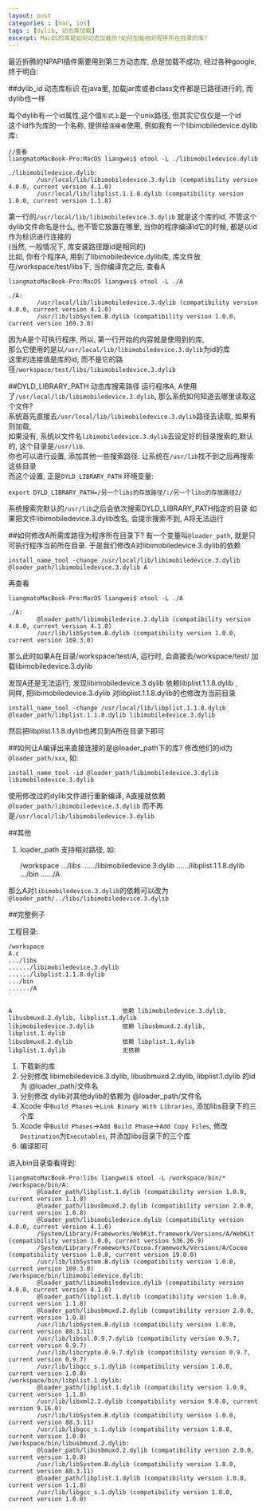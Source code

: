 ```yaml
---
layout: post
categories : [mac, ios]
tags : [dylib, 动态库加载]
excerpt: MacOS的库是如何动态加载的?如何加载相对程序所在目录的库?
---
```



最近折腾的NPAPI插件需要用到第三方动态库, 总是加载不成功, 经过各种google, 终于明白:

##dylib_id  动态库标识
在java里, 加载jar库或者class文件都是已路径进行的, 而dylib也一样

每个dylib有一个id属性,这个值`形式上`是一个unix路径, 但其实它仅仅是一个id  
这个id作为库的一个名称, 提供给`连接者`使用, 例如我有一个libimobiledevice.dylib 库:

    //查看
    liangmatoMacBook-Pro:MacOS liangwei$ otool -L ./libimobiledevice.dylib
    
    ./libimobiledevice.dylib:
            /usr/local/lib/libimobiledevice.3.dylib (compatibility version 4.0.0, current version 4.1.0)
            /usr/local/lib/libplist.1.1.8.dylib (compatibility version 1.0.0, current version 1.1.8)
            
第一行的`/usr/local/lib/libimobiledevice.3.dylib` 就是这个库的id, 
不管这个dylib文件命名是什么, 也不管它放置在哪里, 当你的程序编译ld它的时候, 都是以id作为标识进行连接的  
(当然, 一般情况下, 库安装路径跟id是相同的)  
比如, 你有个程序A, 用到了libimobiledevice.dylib库, 库文件放在/workspace/test/libs下, 当你编译完之后, 查看A  

    liangmatoMacBook-Pro:MacOS liangwei$ otool -L ./A
        
    ./A:
            /usr/local/lib/libimobiledevice.3.dylib (compatibility version 4.0.0, current version 4.1.0)
            /usr/lib/libSystem.B.dylib (compatibility version 1.0.0, current version 169.3.0)

因为A是个可执行程序, 所以, 第一行开始的内容就是使用到的库,  
那么它使用的是以`/usr/local/lib/libimobiledevice.3.dylib`为id的库  
这里的连接值是库的id, 而不是它的路径`/workspace/test/libs/libimobiledevice.3.dylib`

##DYLD_LIBRARY_PATH 动态库搜索路径
运行程序A, A使用了`/usr/local/lib/libimobiledevice.3.dylib`, 那么系统如何知道去哪里读取这个文件?     
系统首先直接去`/usr/local/lib/libimobiledevice.3.dylib`路径去读取, 如果有则加载,     
如果没有, 系统以文件名`libimobiledevice.3.dylib`去设定好的目录搜索的,默认的, 这个目录是`/usr/lib`.     
你也可以进行设置, 添加其他一些搜索路径. 让系统在`/usr/lib`找不到之后再搜索这些目录      
而这个设置, 正是`DYLD_LIBRARY_PATH` 环境变量:   

    export DYLD_LIBRARY_PATH=/另一个libs的存放路径/:/另一个libs的存放路径2/

系统搜索完默认的`/usr/lib`之后会依次搜索DYLD_LIBRARY_PATH指定的目录
如果把文件libimobiledevice.3.dylib改名, 会提示搜索不到, A将无法运行

##如何修改A所需库路径为程序所在目录下?
有一个变量叫`@loader_path`, 就是只可执行程序当前所在目录. 于是我们修改A对libimobiledevice.3.dylib的依赖

    install_name_tool -change /usr/local/lib/libimobiledevice.3.dylib @loader_path/libimobiledevice.3.dylib A
    
再查看

    liangmatoMacBook-Pro:MacOS liangwei$ otool -L ./A
            
    ./A:
            @loader_path/libimobiledevice.3.dylib (compatibility version 4.0.0, current version 4.1.0)
            /usr/lib/libSystem.B.dylib (compatibility version 1.0.0, current version 169.3.0)
                
那么此时如果A在目录/workspace/test/A, 运行时, 会直接去/workspace/test/ 加载libimobiledevice.3.dylib

发现A还是无法运行, 发现libimobiledevice.3.dylib 依赖libplist.1.1.8.dylib ,  
同样, 把libimobiledevice.3.dylib 对libplist.1.1.8.dylib的也修改为当前目录

    install_name_tool -change /usr/local/lib/libplist.1.1.8.dylib @loader_path/libplist.1.1.8.dylib libimobiledevice.3.dylib

然后把libplist.1.1.8.dylib也拷贝到A所在目录下即可

##如何让A编译出来直接连接的是@loader_path下的库?
修改他们的id为`@loader_path/xxx`, 如:

    install_name_tool -id @loader_path/libimobiledevice.3.dylib libimobiledevice.3.dylib
    
使用修改过的dylib文件进行重新编译, A直接就依赖`@loader_path/libimobiledevice.3.dylib` 而不再是`/usr/local/lib/libimobiledevice.3.dylib`

##其他
1. loader_path 支持相对路径, 如:

    /workspace
    .../libs
    ....../libimobiledevice.3.dylib
    ....../libplist.1.1.8.dylib
    .../bin
    ....../A

那么A对`libimobiledevice.3.dylib`的依赖可以改为`@loader_path/../libs/libimobiledevice.3.dylib`

##完整例子

工程目录:

    /workspace
    A.c
    .../libs
    ....../libimobiledevice.3.dylib
    ....../libplist.1.1.8.dylib
    .../bin
    ....../A


    A                               依赖 libimobiledevice.3.dylib, libusbmuxd.2.dylib, libplist.1.dylib    
    libimobiledevice.3.dylib        依赖 libusbmuxd.2.dylib, libplist.1.dylib    
    libusbmuxd.2.dylib              依赖 libplist.1.dylib    
    libplist.1.dylib                无依赖    

1) 下载新的库   
2) 分别修改 libimobiledevice.3.dylib, libusbmuxd.2.dylib, libplist.1.dylib 的id为 @loader_path/文件名    
3) 分别修改 dylib对其他dylib的依赖为 @loader_path/文件名    
4) Xcode 中`Build Phases`->`Link Binary With Libraries`, 添加libs目录下的三个库    
5) Xcode 中`Build Phases`->`Add Build Phase`->`Add Copy Files`, 修改`Destination`为`Executables`, 并添加libs目录下的三个库   
6) 编译即可   

进入bin目录查看得到:

    liangmatoMacBook-Pro:libs liangwei$ otool -L /workspace/bin/*
    /workspace/bin/A:
            @loader_path/libplist.1.dylib (compatibility version 1.0.0, current version 1.1.8)
            @loader_path/libusbmuxd.2.dylib (compatibility version 2.0.0, current version 1.0.8)
            @loader_path/libimobiledevice.dylib (compatibility version 4.0.0, current version 4.1.0)
            /System/Library/Frameworks/WebKit.framework/Versions/A/WebKit (compatibility version 1.0.0, current version 536.26.9)
            /System/Library/Frameworks/Cocoa.framework/Versions/A/Cocoa (compatibility version 1.0.0, current version 19.0.0)
            /usr/lib/libSystem.B.dylib (compatibility version 1.0.0, current version 169.3.0)
    /workspace/bin/libimobiledevice.dylib:
            @loader_path/libimobiledevice.dylib (compatibility version 4.0.0, current version 4.1.0)
            @loader_path/libplist.1.dylib (compatibility version 1.0.0, current version 1.1.8)
            @loader_path/libusbmuxd.2.dylib (compatibility version 2.0.0, current version 1.0.8)
            /usr/lib/libSystem.B.dylib (compatibility version 1.0.0, current version 88.3.11)
            /usr/lib/libssl.0.9.7.dylib (compatibility version 0.9.7, current version 0.9.7)
            /usr/lib/libcrypto.0.9.7.dylib (compatibility version 0.9.7, current version 0.9.7)
            /usr/lib/libgcc_s.1.dylib (compatibility version 1.0.0, current version 1.0.0)
    /workspace/bin/libplist.1.dylib:
            @loader_path/libplist.1.dylib (compatibility version 1.0.0, current version 1.1.8)
            /usr/lib/libxml2.2.dylib (compatibility version 9.0.0, current version 9.16.0)
            /usr/lib/libSystem.B.dylib (compatibility version 1.0.0, current version 88.3.11)
            /usr/lib/libgcc_s.1.dylib (compatibility version 1.0.0, current version 1.0.0)
    /workspace/bin/libusbmuxd.2.dylib:
            @loader_path/libusbmuxd.2.dylib (compatibility version 2.0.0, current version 1.0.8)
            /usr/lib/libSystem.B.dylib (compatibility version 1.0.0, current version 88.3.11)
            @loader_path/libplist.1.dylib (compatibility version 1.0.0, current version 1.1.8)
            /usr/lib/libgcc_s.1.dylib (compatibility version 1.0.0, current version 1.0.0)

    
